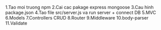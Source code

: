 1.Tao moi truong npm
2.Cai cac pakage express mongoose
3.Cau hinh package.json
4.Tao file src/server.js va run server + connect DB
5.MVC
6.Models
7.Controllers CRUD
8.Router
9.Middleware
10.body-parser
11.Validate